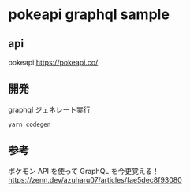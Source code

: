 # pokeapi graphql sample

## api

pokeapi
https://pokeapi.co/

## 開発

graphql ジェネレート実行

```
yarn codegen
```

## 参考

ポケモン API を使って GraphQL を今更覚える！
https://zenn.dev/azuharu07/articles/fae5dec8f93080
